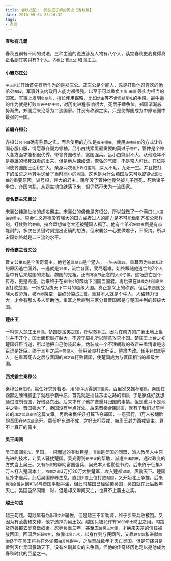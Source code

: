 ```yaml
---
title: 春秋战国：一段你应了解的历史【春秋篇】
date: 2016-05-04 23:16:32
tags:
- 杂阅
---
```


#### 春秋有几霸

春秋五霸有不同的说法，三种主流的说法涉及人物有八个人，读完春秋史我觉得真正名副其实只有3个人。`齐桓公` `晋文公` 和 `楚庄王`。

#### 小霸郑庄公

`平王东迁`开始首先有所作为的是郑庄公。郑庄公是个能人，先是打败他妈喜欢的他弟弟`郑段`，军事外交内政用人能力都很强。以至于可以欺负`卫国` `宋国` 等实力相当的国家。军事上发明`鱼丽阵`，擅长使用谋略，比如`伏击`等不合`周朝军礼`的手段。最牛逼的作为就是打败`周天子的王师`，对历史进程影响很大。死后子辈争位，郑国渐渐威势渐失，郑国后来沦落为二流国家。并没有称霸之实，只是使郑国成为中原诸国中最强的一国。

#### 首霸齐桓公

齐桓公``吕小白``确有称霸之实。而且使用的方法是``尊王攘夷``，使用``道德感化``的方式让各国心服口服，情愿尊齐国为领袖。吕小白线索里最重要的莫过于``管仲``，管仲是个神人各方面才能都很优秀。带领齐国改革，富国强兵。吕小白能耐不大，从他晚年不是英雄的惨死就看的出来，但是他从谏如流，恢弘的气度，不是常人可比。在位期间使齐国国土面积扩大，亲身两次``北上攻打蛮夷``，深入不毛，九死一生。并且把打下的蛮荒之地转手送给了当时弱小的``燕国``。这也是为什么燕国后来可以跻身``战国七雄``的重要原因。谥号桓，伟大的君主。晚年没了管仲他竟然被儿子饿死。死后诸子争位，齐国内乱，从霸主地位跌落下来，但仍然不失为一流国家。

#### 虚名霸主宋襄公

宋襄公纯熟扯淡的虚名霸主。宋襄公的偶像是齐桓公，所以就做了一个满口``仁义道德的君子``。只会仁义道德没有强大的国力或者过人的能力是不可能做到齐桓公那样的。打仗败给``楚国``，搞会盟想做老大还被楚国人抓了。他有个弟弟``宋目夷``倒是有点能耐的，多次在关键时刻提出正确的想法，但宋襄公一心要做君子，不采纳。所以宋国始终就是二三流的水平。

#### 传奇霸主晋文公

晋文公``重耳``是个传奇霸主。他老爸``晋献公``是个猛人，一生`灭国18`。重耳因为``骊姬乱政``的原因逃亡国外，一逃就是`19年`，流亡各国，受尽磨难。始终跟随他逃亡的7个人当中有后来赵国的先祖，魏国的先祖。还有``寒食节``纪念的人``介子推``。这场逃亡是个传奇，更是奇迹。后来终于在``秦穆公``的帮助下回国当国君。再后来在``城濮之战退避三舍``打败楚国，一跃成为执天下牛耳的超级大国。真正意义上的称霸。但后来晋国公族大权旁落，被``六卿``架空，最终分裂成``三晋``。重耳本人就是个牛人，人格魅力很大，才会有那么多人帮助他。重耳之后直到三家分晋晋国都是与楚国并列的超级大国。

#### 楚庄王

一鸣惊人楚庄王``熊侣``。楚国是蛮夷之国，所以敢``称王``。因为在南方的广袤土地上当时并不开化，国土面积越打越大，不遵守周礼所以随意攻灭小国。楚庄王上台之初楚国奸臣当道，所以他把自己伪装起来，伪装成一个不理朝政的昏君来看清谁是忠臣谁是奸臣。终于三年之后``一鸣惊人``，任用贤良打击奸臣。整肃内政。任用``孙叔敖``等人，在重耳死去之后与晋国的``邲之战``打败晋国，使楚国成为与晋国相当的超级大国。

#### 西戎霸主秦穆公

秦穆公``嬴任好``。嬴任好求贤若渴，用`5张羊皮`得到``百里奚``。百里奚又推荐``蹇叔``。秦国在西部边陲待腻歪了就想争霸中原。首先就是挡住东出之路的``晋国``，于是嬴任好就想通过控制晋国，好借路东出。后来才有了他护送重耳归国的事情。但是重耳不是池中之物。晋国强大了，秦国没有半点好处。后来晋秦合围``郑国``，就有了我们以前学过的``烛之武退秦师``这篇文章。再后来嬴任好打算飞夺郑国，一意孤行，1万人被翻脸的晋国在``崤之战``全歼。嬴任好东进不成，之好去打西戎，被周王封为西戎霸主。算不上真正的霸主。

#### 吴王阖闾

吴王阖闾``吴光``。吴国，一闪而逝的春秋巨星。``晋国``是吴国的同盟，派人教吴人中原先进的技术，让吴人骚扰楚国。吴光得到``伍子胥``的帮助，派遣``专诸刺僚``，通过政变的方式当上吴王。又有``孙武``的帮助富国强兵，吴光本人也勤俭节约。后来终于征集3万人打入楚国本土，`柏举之战`3万打20万大胜楚军，攻入楚都``郢城``，声震天下。楚国反扑才退兵。此后吴国修养生息，直到``夫差``上位打败``越国``，又开始北上争雄，后来``黄池会盟``达到可以与晋国平起平坐，但此时越国已经偷袭吴国，吴国就在此后数年灭亡。吴国虽然闪耀一时，但是却又瞬间灭亡，也算不上霸主之实。

#### 越王勾践

越王勾践。勾践早有``范蠡``和``文种``辅佐，但是越王不听劝谏，终于引来兵败被围。又因为有范蠡和文种，他才选择为吴王奴。越国只被允许有`3000甲士`防卫之用。勾践及范蠡都去吴宫做奴隶。忍辱负重三年，甚至去``尝吴王大便``，才换来夫差的信任被放回国。回国后``卧薪尝胆``，依靠``伐吴九术``，以身作则与民同苦，又靠``越女剑``和进献``西施``终于在吴王将兵在外偷袭``姑苏城``得手，之后奋战数年才灭亡吴国。但是勾践只是做到灭亡吴国震动天下，没有名副其实的去争霸。但他的传奇经历也足以是他成为春秋时代的巨星之一。
